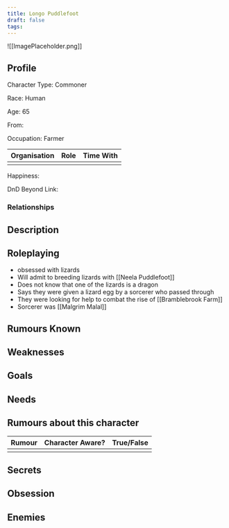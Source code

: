 ```yaml
---
title: Longo Puddlefoot
draft: false
tags:
---
```

![[ImagePlaceholder.png]]

## Profile
Character Type: Commoner

Race: Human

Age: 65

From: 

Occupation: Farmer

| Organisation | Role | Time With |
| ------------ | ---- | --------- |
|              |      |           |
Happiness:

DnD Beyond Link:

### Relationships

## Description

## Roleplaying
- obsessed with lizards
- Will admit to breeding lizards with [[Neela Puddlefoot]] 
- Does not know that one of the lizards is a dragon
- Says they were given a lizard egg by a sorcerer who passed through
- They were looking for help to combat the rise of [[Bramblebrook Farm]] 
- Sorcerer was [[Malgrim Malal]] 
## Rumours Known

## Weaknesses

## Goals

## Needs

## Rumours about this character 

| Rumour | Character Aware? | True/False |
| ------ | ---------------- | ---------- |
|        |                  |            |
## Secrets

## Obsession

## Enemies



